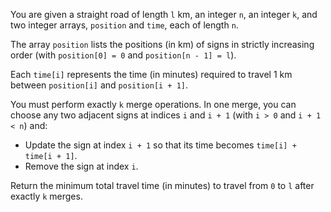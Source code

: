 You are given a straight road of length `l` km, an integer `n`, an integer `k`, and two integer arrays, `position` and `time`, each of length `n`.

The array `position` lists the positions (in km) of signs in strictly increasing order (with `position[0] = 0` and `position[n - 1] = l`).

Each `time[i]` represents the time (in minutes) required to travel 1 km between `position[i]` and `position[i + 1]`.

You must perform exactly `k` merge operations. In one merge, you can choose any two adjacent signs at indices `i` and `i + 1` (with `i > 0` and `i + 1 < n`) and:

- Update the sign at index `i + 1` so that its time becomes `time[i] + time[i + 1]`.
- Remove the sign at index `i`.

Return the minimum total travel time (in minutes) to travel from `0` to `l` after exactly `k` merges.